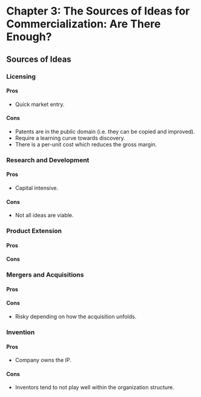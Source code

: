 # Chapter 3: The Sources of Ideas for Commercialization: Are There Enough?

## Sources of Ideas

### Licensing

#### Pros
- Quick market entry.

#### Cons
- Patents are in the public domain (i.e. they can be copied and improved).
- Require a learning curve towards discovery.
- There is a per-unit cost which reduces the gross margin.

### Research and Development

#### Pros
- Capital intensive.

#### Cons
- Not all ideas are viable.

### Product Extension

#### Pros

#### Cons

### Mergers and Acquisitions

#### Pros

#### Cons
- Risky depending on how the acquisition unfolds.

### Invention

#### Pros
- Company owns the IP.

#### Cons
- Inventors tend to not play well within the organization structure. 

